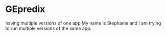 # GEpredix
having multiple versions of one app
My name is Stephanie and I am trying to run multiple versions of the same app.
